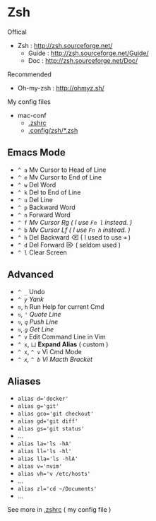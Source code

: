 # Zsh

Offical

- Zsh : http://zsh.sourceforge.net/
    - Guide : http://zsh.sourceforge.net/Guide/
    - Doc : http://zsh.sourceforge.net/Doc/

Recommended

- Oh-my-zsh : http://ohmyz.sh/

My config files

- mac-conf
    - [.zshrc](https://github.com/IceHe/mac-conf/blob/master/.zshrc)
    - [.config/zsh/*.zsh](https://github.com/IceHe/mac-conf/tree/master/.config/zsh)

## Emacs Mode

- `^ a` Mv Cursor to Head of Line
- `^ e` Mv Cursor to End of Line
- `^ w` Del Word
- `^ k` Del to End of Line
- `^ u` Del Line
- `^ p` Backward Word
- `^ n` Forward Word
- `^ f` _Mv Cursor Rg ( I use `Fn l` instead. )_
- `^ b` _Mv Cursor Lf ( I use `Fn h` instead. )_
- `^ h` Del Backward ⌫ ( I used to use `⌫` )
- `^ d` Del Forward ⌦ ( seldom used )
- `^ l` Clear Screen

## Advanced

- `^ _` Undo
- _`^ y` Yank_
- `⎋`, `h` Run Help for current Cmd
- _`⎋`, `'` Quote Line_
- _`⎋`, `q` Push Line_
- _`⎋`, `g` Get Line_
- `^ v` Edit Command Line in Vim
- `^ x`, `凵` **Expand Alias** ( custom )
- `^ x`, `^ v` Vi Cmd Mode
- _`^ x`, `^ b` Vi Macth Bracket_

## Aliases

- `alias d='docker'`
- `alias g='git'`
- `alias gco='git checkout'`
- `alias gd='git diff'`
- `alias gs='git status'`
- …
- `alias la='ls -hA'`
- `alias ll='ls -hl'`
- `alias lla='ls -hlA'`
- `alias v='nvim'`
- `alias vh='v /etc/hosts'`
- …
- `alias zl='cd ~/Documents'`
- …

See more in [.zshrc](https://github.com/IceHe/mac-conf/blob/master/.zshrc) ( my config file )

